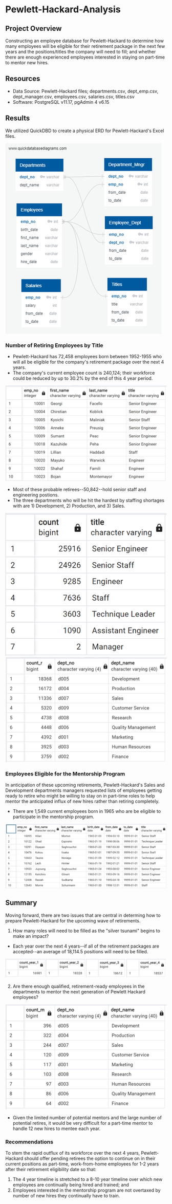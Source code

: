 # Pewlett-Hackard-Analysis
## Project Overview
Constructing an employee database for Pewlett-Hackard to determine how many employees will be eligible for their retirement package in the next few years and the positions/titles the company will need to fill; and whether there are enough experienced employees interested in staying on part-time to mentor new hires. 

## Resources
- Data Source: Pewlett-Hackard files; departments.csv, dept_emp.csv, dept_manager.csv, employees.csv, salaries.csv, titles.csv
- Software: PostgreSQL v11.17, pgAdmin 4 v6.15

## Results
We utilized QuickDBD to create a physical ERD for Pewlett-Hackard's Excel files.

![Pewlett-Hackard DB Schema](https://github.com/Jay-ni13/Pewlett-Hackard-Analysis/blob/main/Images/EmployeeDB.png)

### Number of Retiring Employees by Title
- Pewlett-Hackard has 72,458 employees born between 1952-1955 who will all be eligible for the company's retirement package over the next 4 years.
- The company's current employee count is 240,124; their workforce could be reduced by up to 30.2% by the end of this 4 year period.

![Retiring Employees by Title](https://github.com/Jay-ni13/Pewlett-Hackard-Analysis/blob/main/Images/unique_titles.png)

- Most of these probable retirees--50,842--hold senior staff and engineering postions.
- The three departments who will be hit the hardest by staffing shortages with are 1) Development, 2) Production, and 3) Sales.

![Retiring Titles](https://github.com/Jay-ni13/Pewlett-Hackard-Analysis/blob/main/Images/retiring_titles.png)
![Retiring Count by Department](https://github.com/Jay-ni13/Pewlett-Hackard-Analysis/blob/main/Images/retiring_count_by_dept.png)

### Employees Eligible for the Mentorship Program
In anticipation of these upcoming retirements, Pewlett-Hackard's Sales and Development departments managers requested lists of employees getting ready to retire who might be willing to stay on in part-time roles to help mentor the anticipated influx of new hires rather than retiring completely.
- There are 1,549 current employees born in 1965 who are be eligible to participate in the mentorship program.

![Mentorship Eligibility](https://github.com/Jay-ni13/Pewlett-Hackard-Analysis/blob/main/Images/mentorship_eligibility.png)

## Summary
Moving forward, there are two issues that are central in determing how to prepare Pewlett-Hackard for the upcoming wave of retirements.
1) How many roles will need to be filled as the "silver tsunami" begins to make an impact?
- Each year over the next 4 years--if all of the retirement packages are accepted--an average of 18,114.5 positions will need to be filled.

![Retiring Count by Year](https://github.com/Jay-ni13/Pewlett-Hackard-Analysis/blob/main/Images/retiring_count_by_year.png)

2) Are there enough qualified, retirement-ready employees in the departments to mentor the next generation of Pewlett Hackard employees?

![Mentorship by Dept](https://github.com/Jay-ni13/Pewlett-Hackard-Analysis/blob/main/Images/mentorship_by_dept.png)

- Given the limited number of potential mentors and the large number of potential retires, it would be very difficult for a part-time mentor to handle 12 new hires to   mentee each year.

### Recommendations
To stem the rapid outflux of its workforce over the next 4 years, Pewlett-Hackard should offer pending retirees the option to continue on in their current positions as part-time, work-from-home employees for 1-2 years after their retirement eligibility date so that:
  1) The 4 year timeline is stretched to a 8-10 year timeline over which new employees are continually being hired and trained; and
  2) Employees interested in the mentorship program are not overtaxed by number of new hires they continually have to train.
